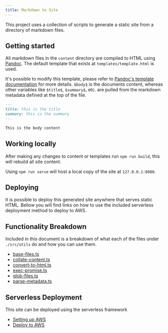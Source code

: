 ```yaml
---
title: Markdown to Site
---
```


This project uses a collection of scripts to generate a static site from a directory of markdown files.

## Getting started
All markdown files in the `content` directory are compiled to HTML using [Pandoc](https://pandoc.org/). The default template that exists at `templates/template.html` is used.

It's possible to modify this template, please refer to [Pandoc's template documentation](https://pandoc.org/MANUAL.html#templates) for more details. `$body$` is the documents content, whereas other variables like `$title$`, `$summary$`, etc. are pulled from the markdown metadata defined at the top of the file.

```markdown
---
title: this is the title
summary: this is the summary
---

This is the body content
```

## Working locally
After making any changes to content or templates run `npm run build`, this will rebuild all site content. 

Using `npm run serve` will host a local copy of the site at `127.0.0.1:8080`.

## Deploying
It is possible to deploy this generated site anywhere that serves static HTML. Bellow you will find links on how to use the included serverless deployment method to deploy to AWS.

## Functionality Breakdown
Included in this document is a breakdown of what each of the files under `./src/utils` do and how you can use them.

- [base-files.ts](utils/base-files.md)
- [collate-content.ts](utils/collate-content.md)
- [convert-to-html.ts](utils/convert-to-html.md)
- [exec-promise.ts](utils/exec-promise.md)
- [glob-files.ts](utils/glob-files.md)
- [parse-metadata.ts](utils/parse-metadata.md)


## Serverless Deployment
This site can be deployed using the serverless framework

- [Setting up AWS](serverless/config.md)
- [Deploy to AWS](serverless/deploy.md)
